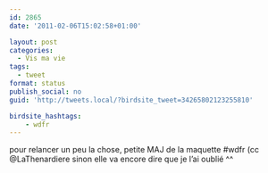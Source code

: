 ```yaml
---
id: 2865
date: '2011-02-06T15:02:58+01:00'

layout: post
categories:
  - Vis ma vie
tags:
  - tweet
format: status
publish_social: no
guid: 'http://tweets.local/?birdsite_tweet=34265802123255810'

birdsite_hashtags:
    - wdfr
---
```


pour relancer un peu la chose, petite MAJ de la maquette #wdfr (cc @LaThenardiere sinon elle va encore dire que je l’ai oublié ^^
